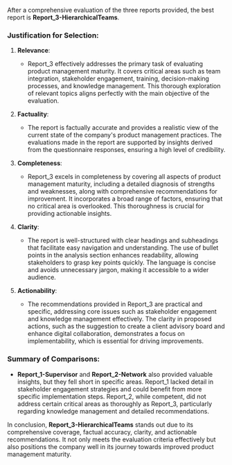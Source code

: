 After a comprehensive evaluation of the three reports provided, the best report is **Report_3-HierarchicalTeams**. 

### Justification for Selection:

1. **Relevance**: 
   - Report_3 effectively addresses the primary task of evaluating product management maturity. It covers critical areas such as team integration, stakeholder engagement, training, decision-making processes, and knowledge management. This thorough exploration of relevant topics aligns perfectly with the main objective of the evaluation.

2. **Factuality**: 
   - The report is factually accurate and provides a realistic view of the current state of the company's product management practices. The evaluations made in the report are supported by insights derived from the questionnaire responses, ensuring a high level of credibility.

3. **Completeness**: 
   - Report_3 excels in completeness by covering all aspects of product management maturity, including a detailed diagnosis of strengths and weaknesses, along with comprehensive recommendations for improvement. It incorporates a broad range of factors, ensuring that no critical area is overlooked. This thoroughness is crucial for providing actionable insights.

4. **Clarity**: 
   - The report is well-structured with clear headings and subheadings that facilitate easy navigation and understanding. The use of bullet points in the analysis section enhances readability, allowing stakeholders to grasp key points quickly. The language is concise and avoids unnecessary jargon, making it accessible to a wider audience.

5. **Actionability**: 
   - The recommendations provided in Report_3 are practical and specific, addressing core issues such as stakeholder engagement and knowledge management effectively. The clarity in proposed actions, such as the suggestion to create a client advisory board and enhance digital collaboration, demonstrates a focus on implementability, which is essential for driving improvements.

### Summary of Comparisons:
- **Report_1-Supervisor** and **Report_2-Network** also provided valuable insights, but they fell short in specific areas. Report_1 lacked detail in stakeholder engagement strategies and could benefit from more specific implementation steps. Report_2, while competent, did not address certain critical areas as thoroughly as Report_3, particularly regarding knowledge management and detailed recommendations.

In conclusion, **Report_3-HierarchicalTeams** stands out due to its comprehensive coverage, factual accuracy, clarity, and actionable recommendations. It not only meets the evaluation criteria effectively but also positions the company well in its journey towards improved product management maturity.